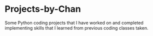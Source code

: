 # Projects-by-Chan
Some Python coding projects that I have worked on and completed implementing skills that I learned from previous coding classes taken. 
